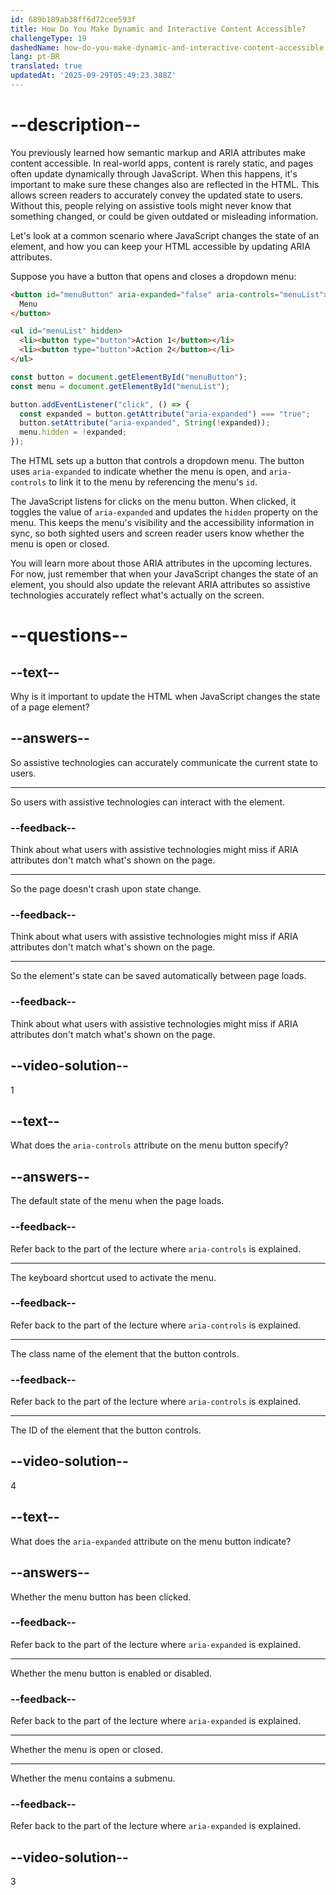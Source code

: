```yaml
---
id: 689b189ab38ff6d72cee593f
title: How Do You Make Dynamic and Interactive Content Accessible?
challengeType: 19
dashedName: how-do-you-make-dynamic-and-interactive-content-accessible
lang: pt-BR
translated: true
updatedAt: '2025-09-29T05:49:23.388Z'
---
```


# --description--

You previously learned how semantic markup and ARIA attributes make content accessible. In real-world apps, content is rarely static, and pages often update dynamically through JavaScript. When this happens, it's important to make sure these changes also are reflected in the HTML. This allows screen readers to accurately convey the updated state to users. Without this, people relying on assistive tools might never know that something changed, or could be given outdated or misleading information.

Let's look at a common scenario where JavaScript changes the state of an element, and how you can keep your HTML accessible by updating ARIA attributes.

Suppose you have a button that opens and closes a dropdown menu:

```html
<button id="menuButton" aria-expanded="false" aria-controls="menuList">
  Menu
</button>

<ul id="menuList" hidden>
  <li><button type="button">Action 1</button></li>
  <li><button type="button">Action 2</button></li>
</ul>
```

```js
const button = document.getElementById("menuButton");
const menu = document.getElementById("menuList");

button.addEventListener("click", () => {
  const expanded = button.getAttribute("aria-expanded") === "true";
  button.setAttribute("aria-expanded", String(!expanded));
  menu.hidden = !expanded;
});
```

The HTML sets up a button that controls a dropdown menu. The button uses `aria-expanded` to indicate whether the menu is open, and `aria-controls` to link it to the menu by referencing the menu's `id`.

The JavaScript listens for clicks on the menu button. When clicked, it toggles the value of `aria-expanded` and updates the `hidden` property on the menu. This keeps the menu's visibility and the accessibility information in sync, so both sighted users and screen reader users know whether the menu is open or closed.

You will learn more about those ARIA attributes in the upcoming lectures. For now, just remember that when your JavaScript changes the state of an element, you should also update the relevant ARIA attributes so assistive technologies accurately reflect what's actually on the screen.

# --questions--

## --text--

Why is it important to update the HTML when JavaScript changes the state of a page element?

## --answers--

So assistive technologies can accurately communicate the current state to users.

---

So users with assistive technologies can interact with the element.

### --feedback--

Think about what users with assistive technologies might miss if ARIA attributes don't match what's shown on the page.

---

So the page doesn't crash upon state change.

### --feedback--

Think about what users with assistive technologies might miss if ARIA attributes don't match what's shown on the page.

---

So the element's state can be saved automatically between page loads.

### --feedback--

Think about what users with assistive technologies might miss if ARIA attributes don't match what's shown on the page.

## --video-solution--

1

## --text--

What does the `aria-controls` attribute on the menu button specify?

## --answers--

The default state of the menu when the page loads.

### --feedback--

Refer back to the part of the lecture where `aria-controls` is explained.

---

The keyboard shortcut used to activate the menu.

### --feedback--

Refer back to the part of the lecture where `aria-controls` is explained.

---

The class name of the element that the button controls.

### --feedback--

Refer back to the part of the lecture where `aria-controls` is explained.

---

The ID of the element that the button controls.

## --video-solution--

4

## --text--

What does the `aria-expanded` attribute on the menu button indicate?

## --answers--

Whether the menu button has been clicked.

### --feedback--

Refer back to the part of the lecture where `aria-expanded` is explained.

---

Whether the menu button is enabled or disabled.

### --feedback--

Refer back to the part of the lecture where `aria-expanded` is explained.

---

Whether the menu is open or closed.

---

Whether the menu contains a submenu.

### --feedback--

Refer back to the part of the lecture where `aria-expanded` is explained.

## --video-solution--

3
